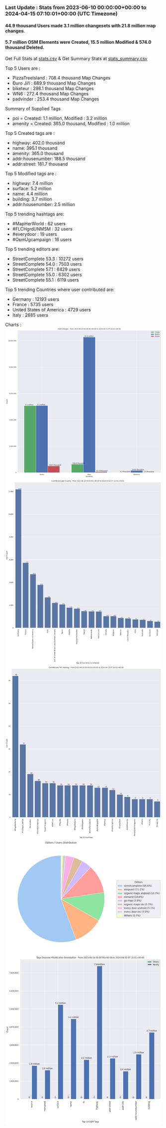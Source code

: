### Last Update : Stats from 2023-06-10 00:00:00+00:00 to 2024-04-15 07:10:01+00:00 (UTC Timezone)

#### 44.9 thousand Users made 3.1 million changesets with 21.8 million map changes.
#### 5.7 million OSM Elements were Created, 15.5 million Modified & 574.0 thousand Deleted.
Get Full Stats at [stats.csv](/stats/fieldmappers/Daily/stats.csv)
 & Get Summary Stats at [stats_summary.csv](/stats/fieldmappers/Daily/stats_summary.csv)

Top 5 Users are : 
- PizzaTreeIsland : 708.4 thousand Map Changes
- Đuro Jiří : 689.9 thousand Map Changes
- biketeur : 298.1 thousand Map Changes
- WN6 : 272.4 thousand Map Changes
- padvinder : 253.4 thousand Map Changes

Summary of Supplied Tags
- poi = Created: 1.1 million, Modified : 3.2 million
- amenity = Created: 365.0 thousand, Modified : 1.0 million


Top 5 Created tags are :
- highway: 402.0 thousand
- name: 395.1 thousand
- amenity: 365.0 thousand
- addr:housenumber: 188.5 thousand
- addr:street: 181.7 thousand


Top 5 Modified tags are :
- highway: 7.4 million
- surface: 5.2 million
- name: 4.4 million
- building: 3.7 million
- addr:housenumber: 2.5 million


Top 5 trending hashtags are:
- #MapHerWorld : 62 users
- #FLCHgrdUNMSM : 32 users
- #everydoor : 19 users
- #OsmUgcampaign : 16 users


Top 5 trending editors are:
- StreetComplete 53.3 : 10272 users
- StreetComplete 54.0 : 7503 users
- StreetComplete 57.1 : 6429 users
- StreetComplete 55.0 : 6302 users
- StreetComplete 55.1 : 6119 users


Top 5 trending Countries where user contributed are:
- Germany : 12193 users
- France : 5735 users
- United States of America : 4729 users
- Italy : 2685 users


 Charts : 
![Alt text](./stats_osm_changes.png) 
![Alt text](./stats_users_per_country.png) 
![Alt text](./stats_users_per_hashtag.png) 
![Alt text](./stats_editors_pie_chart.png) 
![Alt text](./stats_tags.png) 
